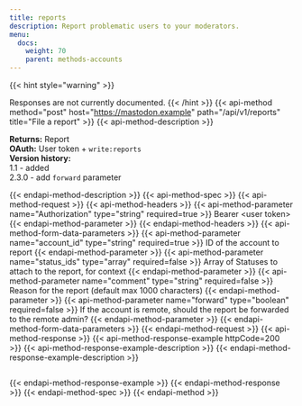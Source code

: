 ```yaml
---
title: reports
description: Report problematic users to your moderators.
menu:
  docs:
    weight: 70
    parent: methods-accounts
---
```


{{< hint style="warning" >}}

Responses are not currently documented.
{{< /hint >}}
{{< api-method method="post" host="https://mastodon.example" path="/api/v1/reports" title="File a report" >}}
{{< api-method-description >}}

**Returns:** Report\
**OAuth:** User token + `write:reports`\
**Version history:**\
1.1 - added\
2.3.0 - add `forward` parameter

{{< endapi-method-description >}}
{{< api-method-spec >}}
{{< api-method-request >}}
{{< api-method-headers >}}
{{< api-method-parameter name="Authorization" type="string" required=true >}}
Bearer &lt;user token&gt;
{{< endapi-method-parameter >}}
{{< endapi-method-headers >}}
{{< api-method-form-data-parameters >}}
{{< api-method-parameter name="account_id" type="string" required=true >}}
ID of the account to report
{{< endapi-method-parameter >}}
{{< api-method-parameter name="status_ids" type="array" required=false >}}
Array of Statuses to attach to the report, for context
{{< endapi-method-parameter >}}
{{< api-method-parameter name="comment" type="string" required=false >}}
Reason for the report \(default max 1000 characters\)
{{< endapi-method-parameter >}}
{{< api-method-parameter name="forward" type="boolean" required=false >}}
If the account is remote, should the report be forwarded to the remote admin?
{{< endapi-method-parameter >}}
{{< endapi-method-form-data-parameters >}}
{{< endapi-method-request >}}
{{< api-method-response >}}
{{< api-method-response-example httpCode=200 >}}
{{< api-method-response-example-description >}}
{{< endapi-method-response-example-description >}}


```

```
{{< endapi-method-response-example >}}
{{< endapi-method-response >}}
{{< endapi-method-spec >}}
{{< endapi-method >}}


